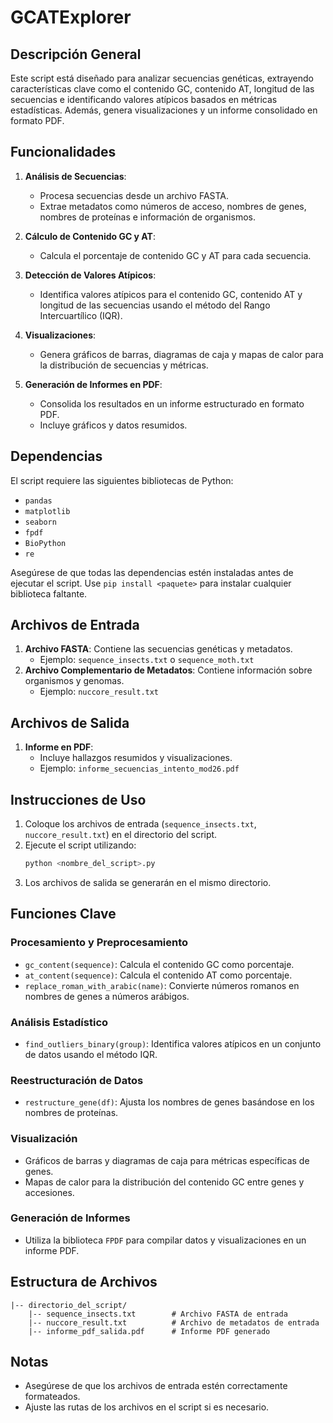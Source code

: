 # GCATExplorer

## Descripción General
Este script está diseñado para analizar secuencias genéticas, extrayendo características clave como el contenido GC, contenido AT, longitud de las secuencias e identificando valores atípicos basados en métricas estadísticas. Además, genera visualizaciones y un informe consolidado en formato PDF.

## Funcionalidades

1. **Análisis de Secuencias**: 
   - Procesa secuencias desde un archivo FASTA.
   - Extrae metadatos como números de acceso, nombres de genes, nombres de proteínas e información de organismos.

2. **Cálculo de Contenido GC y AT**:
   - Calcula el porcentaje de contenido GC y AT para cada secuencia.

3. **Detección de Valores Atípicos**:
   - Identifica valores atípicos para el contenido GC, contenido AT y longitud de las secuencias usando el método del Rango Intercuartílico (IQR).


4. **Visualizaciones**:
   - Genera gráficos de barras, diagramas de caja y mapas de calor para la distribución de secuencias y métricas.

5. **Generación de Informes en PDF**:
   - Consolida los resultados en un informe estructurado en formato PDF.
   - Incluye gráficos y datos resumidos.

## Dependencias
El script requiere las siguientes bibliotecas de Python:
- `pandas`
- `matplotlib`
- `seaborn`
- `fpdf`
- `BioPython`
- `re`

Asegúrese de que todas las dependencias estén instaladas antes de ejecutar el script. Use `pip install <paquete>` para instalar cualquier biblioteca faltante.

## Archivos de Entrada
1. **Archivo FASTA**: Contiene las secuencias genéticas y metadatos.
   - Ejemplo: `sequence_insects.txt` o `sequence_moth.txt`
2. **Archivo Complementario de Metadatos**: Contiene información sobre organismos y genomas.
   - Ejemplo: `nuccore_result.txt`

## Archivos de Salida
1. **Informe en PDF**: 
   - Incluye hallazgos resumidos y visualizaciones.
   - Ejemplo: `informe_secuencias_intento_mod26.pdf`


## Instrucciones de Uso
1. Coloque los archivos de entrada (`sequence_insects.txt`, `nuccore_result.txt`) en el directorio del script.
2. Ejecute el script utilizando:
   ```bash
   python <nombre_del_script>.py
   ```
3. Los archivos de salida se generarán en el mismo directorio.

## Funciones Clave

### Procesamiento y Preprocesamiento
- `gc_content(sequence)`: Calcula el contenido GC como porcentaje.
- `at_content(sequence)`: Calcula el contenido AT como porcentaje.
- `replace_roman_with_arabic(name)`: Convierte números romanos en nombres de genes a números arábigos.

### Análisis Estadístico
- `find_outliers_binary(group)`: Identifica valores atípicos en un conjunto de datos usando el método IQR.

### Reestructuración de Datos
- `restructure_gene(df)`: Ajusta los nombres de genes basándose en los nombres de proteínas.

### Visualización
- Gráficos de barras y diagramas de caja para métricas específicas de genes.
- Mapas de calor para la distribución del contenido GC entre genes y accesiones.

### Generación de Informes
- Utiliza la biblioteca `FPDF` para compilar datos y visualizaciones en un informe PDF.

## Estructura de Archivos
```
|-- directorio_del_script/
    |-- sequence_insects.txt        # Archivo FASTA de entrada
    |-- nuccore_result.txt          # Archivo de metadatos de entrada
    |-- informe_pdf_salida.pdf      # Informe PDF generado
```

## Notas
- Asegúrese de que los archivos de entrada estén correctamente formateados.
- Ajuste las rutas de los archivos en el script si es necesario.
